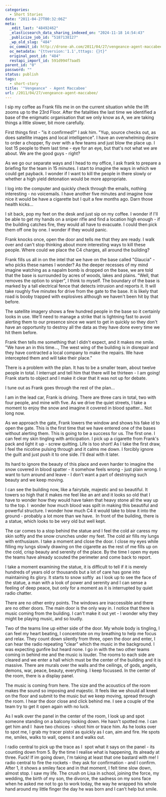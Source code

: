 ```yaml
---
categories:
  - Short Stories
date: "2011-04-27T00:32:06Z"
meta:
  _edit_last: "48492462"
  _elasticsearch_data_sharing_indexed_on: "2024-11-18 14:54:43"
  _publicize_job_id: "5187138127"
  _wp_old_slug: "484"
  oc_commit_id: http://drone-ah.com/2011/04/27/vengeance-agent-maccabee/1303860729
  oc_metadata: "{ttversion:'1.1',tttags: {}t}"
  original_post_id: "484"
  restapi_import_id: 591d994f7aad5
parent_id: "0"
password: ""
status: publish
tags:
  - short-story
title: '"Vengeance" - Agent Maccabee'
url: /2011/04/27/vengeance-agent-maccabee/
---
```


I sip my coffee as Frank fills me in on the current situation while the lift
zooms up to the 23rd Floor. After the fatalities the last time we identified a
base of the enigmatic organisation that we only know as A, we are taking things
a little slower, bit more carefully.

First things first - "is it confirmed?" I ask him. "Yup, source checks out, as
does satellite images and local intelligence". I have an overwhelming desire to
order a chopper, fly over with a few teams and just blow the place up. I lost 15
people to them last time - eye for an eye, but that's not what we are about. We
are the good guys - right?

As we go our separate ways and I head to my office, I ask frank to prepare a
briefing for the team in 15 minutes. I start to imagine the ways in which we
could get payback. I wonder if I want to kill the people in there slowly or
whether a high yield detonation would be more appropriate.

I log into the computer and quickly check through the emails, nothing
interesting - no voicemails. I have another five minutes and imagine how nice it
would be have a cigarette but I quit a few months ago. Darn those health
kicks...

<!--more-->

I sit back, pop my feet on the desk and just sip on my coffee. I wonder if I'll
be able to get my hands on a sniper rifle and find a location high enough - if
the building catches fire, they would all have to evacuate. I could then pick
them off one by one. I wonder if they would panic.

Frank knocks once, open the door and tells me that they are ready. I walk over
and can't stop thinking about more interesting ways to kill these people. Where
could we place the C4 charges, all around the building?

Frank fills us all in on the intel that we have on the base called "Glaucia" -
who picks these names I wonder? As the deeper recesses of my mind imagine
watching as a napalm bomb is dropped on the base, we are told that the base is
surrounded by acres of woods, lakes and plains. "Well, that removes the option
to sniper", I think to myself. The boundary of the base is marked by a tall
electrical fence that detects intrusion and reports it. It will take roughly
five minutes for drive from the gate to the base. It is likely that road is
booby trapped with explosives although we haven't been hit by that before.

The satellite imagery shows a few hundred people in the base so it certainly
looks in use. We'll need to manage a strike that is lightning fast to avoid
alerting them to our presence since we want to get in quickly so they don't have
an opportunity to destroy all the data as they have done every time we hit them
before.

Frank then tells me something that I didn't expect, and it makes me smile. "We
have an in this time..., The west wing of the building is in disrepair and they
have contracted a local company to make the repairs. We have intercepted them
and will take their place."

There is a problem with the plan. It has to be a smaller team, about twelve
people in total. I interrupt and tell him that there will be thirteen - I am
going! Frank starts to object and I make it clear that it was not up for debate.

I tune out as Frank goes through the rest of the plan...

I am in the lead car, Frank is driving. There are three cars in total, two with
four people, and mine with five. As we drive the quiet streets, I take a moment
to enjoy the snow and imagine it covered in blood spatter... Not long now.

As we approach the gate, Frank lowers the window and shows his fake id to open
the gate. This is the first time that we have entered one of the bases without
alerting them. This is going to be a success for us. The first one. I can feel
my skin tingling with anticipation. I pick up a cigarette from Frank's pack and
light it up - screw quitting. Life is too short! As I take the first draw, I
feel the nicotine pulsing through and it calms me down. I forcibly ignore the
guilt and just push it to one side. I'll deal with it later.

Its hard to ignore the beauty of this place and even harder to imagine the snow
covered in blood spatter - it somehow feels wrong - just plain wrong. I want to
turn around and leave - I don't want a part of destroying such beauty and we
keep moving.

I can see the building now, like a fairytale, majestic and so beautiful. It
towers so high that it makes me feel like an ant and it looks so old that I have
to wonder how they would have taken that heavy stone all the way up to the top.
I  wonder how much blood was spilt in making this beautiful and powerful
structure. I wonder how much C4 it would take to blow it into the ground -
probably a lot more than we have.  In front of the building, there is a statue,
which looks to be very old but well kept.

The car comes to a stop behind the statue and I feel the cold air caress my skin
softly and the snow crunches under my feet. The cold air fills my lungs with
enthusiasm. I take a moment and close the door. I close my eyes while filling my
lungs slowly drawing on the cigarette as the rest of me fills up on the cold,
crisp beauty and serenity of the place. By the time I open my eyes the teams
have already scouted the perimeter and come back to report.

I take a moment examining the statue, it is difficult to tell if it is merely
hundreds of years old or thousands but a lot of care has gone into maintaining
its glory. It starts to snow softly  as I look up to see the face of the statue,
a man with a look of power and serenity and I can sense a feeling of deep peace,
but only for a moment as it is interrupted by quiet radio chatter.

There are no other entry points. The windows are inaccessible and there are no
other doors. The main door is the only way in. I notice that there is music
coming from the building. I can't make it out yet - I wonder why they might be
playing music, and so loudly.

Two of the teams line up either side of the door. My whole body is tingling, I
can feel my heart beating, I concentrate on my breathing to help me focus and
relax. They count down silently from three, open the door and enter, I can hear
the radio repeating "clear" which the music in the background. I was expecting
gunfire but heard none. I go in with the two other teams coming in behind me and
the music is louder. The rooms to each side are cleared and we enter a hall
which must be the center of the building and it is massive. There are murals
over the walls and the ceilings, of gods, angels, demons, war, peace, beauty,
everything. I keep focussed. In the center of the room, there is a display
panel.

The music is coming from here. The size and the acoustics of the room makes the
sound so imposing and majestic. It feels like we should all kneel on the floor
and submit to the music but we keep moving, spread through the room. I hear the
door close and click behind me. I see a couple of the team try to get it open
again with no luck.

As I walk over the panel in the center of the room, I look up and spot someone
standing on a balcony looking down. He hasn't spotted me. I can get him and I 
have two choices - shoot him or trace him. As he looks over to spot me, I grab
my tracer pistol as quickly as I can, aim and fire. He spots me, smiles, walks
to wall, opens it and walks out.

I radio central to pick up the trace as I  spot what it says on the panel - its
counting down from 5. By the time I realise what is happening, its already at
three. Fuck! If im going down, I'm taking at least that one bastard with me! I
radio central to fire the rockets - they ask for confirmation - and I confirm.
After 1, it shows a smiley face and in that moment, I felt time slow down,
almost stop. I saw my life. The crush on Lisa in school, joining the force, my
wedding, the birth of my son, the divorce, the sadness on my sons face when he
asked me not to go to work today, the way he wrapped his whole hand around my
little finger the day he was born and I can't help but smile.
